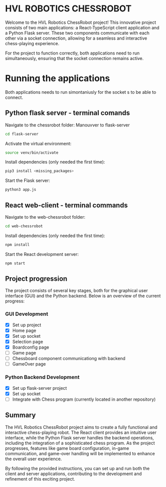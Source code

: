 # HVL ROBOTICS CHESSROBOT

Welcome to the HVL Robotics ChessRobot project! This innovative project consists of two main applications: a React-TypeScript client application and a Python Flask server. These two components communicate with each other via a socket connection, allowing for a seamless and interactive chess-playing experience.

For the project to function correctly, both applications need to run simultaneously, ensuring that the socket connection remains active.


# Running the applications
Both applications needs to run simontaniusly for the socket s to be able to connect.


## Python flask server - terminal comands
Navigate to the chessrobot folder:
Manouvver to flask-server
````bash
cd flask-server
````

Activate the virtual environment:
````bash
source venv/bin/activate
````
Install dependencies (only needed the first time):
 ````bash
pip3 install <missing_packages>
````
Start the Flask server:
 ````bash
python3 app.js
````


## React web-client - terminal commands
Navigate to the web-chessrobot folder:
````bash
cd web-chessrobot
````
Install dependencies (only needed the first time):
````bash
npm install
````
Start the React development server:
````bash
npm start
````

## Project progression

The project consists of several key stages, both for the graphical user interface (GUI) and the Python backend. Below is an overview of the current progress:

### GUI Development
- [x] Set up project
- [x] Home page
- [x] Set up socket
- [x] Selection page
- [x] Boardconfig page
- [ ] Game page
- [ ] Chessboard component communicationg with backend
- [ ] GameOver page

### Python Backend Development
- [x] Set up flask-server project
- [x] Set up socket
- [ ] Integrate with Chess program (currently located in another repository)

## Summary

The HVL Robotics ChessRobot project aims to create a fully functional and interactive chess-playing robot. The React client provides an intuitive user interface, while the Python Flask server handles the backend operations, including the integration of a sophisticated chess program. As the project progresses, features like game board configuration, in-game communication, and game-over handling will be implemented to enhance the overall user experience.

By following the provided instructions, you can set up and run both the client and server applications, contributing to the development and refinement of this exciting project.
